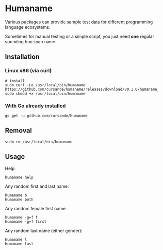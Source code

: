 # Humaname

Various packages can provide sample test data for different programming language ecosystems.

Sometimes for manual testing or a simple script, you just need **one** regular sounding hoo-man name. 

## Installation

### Linux x86 (via curl)
``` shell
# install
sudo curl -Lo /usr/local/bin/humaname https://github.com/cursande/humaname/releases/download/v0.1.0/humaname_linux_amd64
sudo chmod +x /usr/local/bin/humaname
```

### With Go already installed
``` shell
go get -u github.com/cursande/humaname
```

## Removal
``` shell
sudo rm /usr/local/bin/humaname
```

## Usage

Help:
``` shell
humaname help
```

Any random first and last name:
``` shell
humaname b
humaname both
```

Any random female first name:
``` shell
humaname -g=f f
humaname -g=f first
```

Any random last name (either gender):
``` shell
humaname l
humaname last
```
